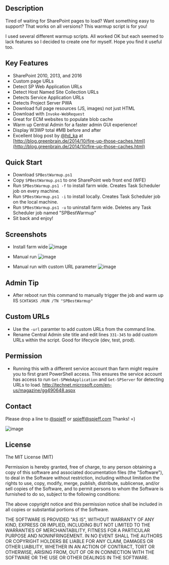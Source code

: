 ## Description
Tired of waiting for SharePoint pages to load? Want something easy to support? That works on all versions? This warmup script is for you!

I used several different warmup scripts. All worked OK but each seemed to lack features so I decided to create one for myself. Hope you find it useful too.

## Key Features
* SharePoint 2010, 2013, and 2016
* Custom page URLs
* Detect SP Web Application URLs
* Detect Host Named Site Collection URLs
* Detects Service Application URLs
* Detects Project Server PWA 
* Download full page resources (JS, images) not just HTML
* Download with `Invoke-WebRequest` 
* Great for ECM websites to populate blob cache
* Warm up Central Admin for a faster admin GUI experience!
* Display W3WP total #MB before and after
* Excellent blog post by [@hd_ka](https://twitter.com/hd_ka) at [http://blog.greenbrain.de/2014/10/fire-up-those-caches.html](http://blog.greenbrain.de/2014/10/fire-up-those-caches.html)

## Quick Start
* Download `SPBestWarmup.ps1`
* Copy `SPBestWarmup.ps1` to one SharePoint web front end (WFE)
* Run `SPBestWarmup.ps1 -f` to install farm wide. Creates Task Scheduler job on every machine.
* Run `SPBestWarmup.ps1 -i` to install locally. Creates Task Scheduler job on the local machine.
* Run `SPBestWarmup.ps1 -u` to uninstall farm wide. Deletes any Task Scheduler job named "SPBestWarmup"
* Sit back and enjoy!

## Screenshots

* Install farm wide
![image](https://raw.githubusercontent.com/spjeff/spbestwarmup/master/doc/1.jpg)

* Manual run
![image](https://raw.githubusercontent.com/spjeff/spbestwarmup/master/doc/2.jpg)

* Manual run with custom URL parameter
![image](https://raw.githubusercontent.com/spjeff/spbestwarmup/master/doc/2.jpg)

## Admin Tip
* After reboot run this command to manually trigger the job and warm up IIS
`SCHTASKS /RUN /TN "SPBestWarmup"`

## Custom URLs
* Use the `-url` paramter to add custom URLs from the command line. 
* Rename Central Admin site title and edit lines `331-345` to add custom URLs within the script.  Good for lifecycle (dev, test, prod).

## Permission
* Running this with a different service account than farm might require you to first grant PowerShell access. This ensures the service account has access to run `Get-SPWebApplication` and `Get-SPServer` for detecting URLs to load. [http://technet.microsoft.com/en-us/magazine/gg490648.aspx
](http://technet.microsoft.com/en-us/magazine/gg490648.aspx)

## Contact
Please drop a line to [@spjeff](https://twitter.com/spjeff) or [spjeff@spjeff.com](mailto:spjeff@spjeff.com)
Thanks!  =)

![image](http://img.shields.io/badge/first--timers--only-friendly-blue.svg?style=flat-square)

## License

The MIT License (MIT)

Permission is hereby granted, free of charge, to any person obtaining a copy of this software and associated documentation files (the "Software"), to deal in the Software without restriction, including without limitation the rights to use, copy, modify, merge, publish, distribute, sublicense, and/or sell copies of the Software, and to permit persons to whom the Software is furnished to do so, subject to the following conditions:

The above copyright notice and this permission notice shall be included in all copies or substantial portions of the Software.

THE SOFTWARE IS PROVIDED "AS IS", WITHOUT WARRANTY OF ANY KIND, EXPRESS OR IMPLIED, INCLUDING BUT NOT LIMITED TO THE WARRANTIES OF MERCHANTABILITY, FITNESS FOR A PARTICULAR PURPOSE AND NONINFRINGEMENT. IN NO EVENT SHALL THE AUTHORS OR COPYRIGHT HOLDERS BE LIABLE FOR ANY CLAIM, DAMAGES OR OTHER LIABILITY, WHETHER IN AN ACTION OF CONTRACT, TORT OR OTHERWISE, ARISING FROM, OUT OF OR IN CONNECTION WITH THE SOFTWARE OR THE USE OR OTHER DEALINGS IN THE SOFTWARE.